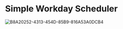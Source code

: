 # Simple Workday Scheduler
![B8A20252-4313-454D-85B9-816A53A0DCB4](https://github.com/zoekeegan/simple-calendar-app/assets/142419451/93eab37a-a538-461f-9005-8f3373379be0)
